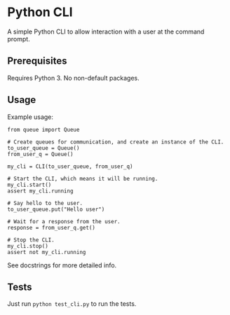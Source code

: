 # Python CLI

A simple Python CLI to allow interaction with a user at the command prompt.

## Prerequisites

Requires Python 3. No non-default packages.

## Usage

Example usage:

    from queue import Queue

    # Create queues for communication, and create an instance of the CLI.
    to_user_queue = Queue()
    from_user_q = Queue()

    my_cli = CLI(to_user_queue, from_user_q)

    # Start the CLI, which means it will be running.
    my_cli.start()
    assert my_cli.running

    # Say hello to the user.
    to_user_queue.put("Hello user")

    # Wait for a response from the user.
    response = from_user_q.get()

    # Stop the CLI.
    my_cli.stop()
    assert not my_cli.running

See docstrings for more detailed info.

## Tests

Just run `python test_cli.py` to run the tests.
